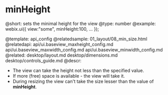 minHeight
=============


@short: 	sets the minimal height for the view
@type:  number
@example:
webix.ui({
	view:"some",
	minHeight:100,
	...
});


@template:	api_config
@relatedsample:
	01_layout/08_min_size.html
@relatedapi:
	api/ui.baseview_maxheight_config.md
    api/ui.baseview_maxwidth_config.md
    api/ui.baseview_minwidth_config.md
@related:
	desktop/layout.md
    desktop/dimensions.md
    desktop/controls_guide.md
@descr:

* The view can take the height not less than the specified value.
* If more (free) space is available - the view will take it.
* During resizing the view can't take the size lesser than the value of **minHeight**.


